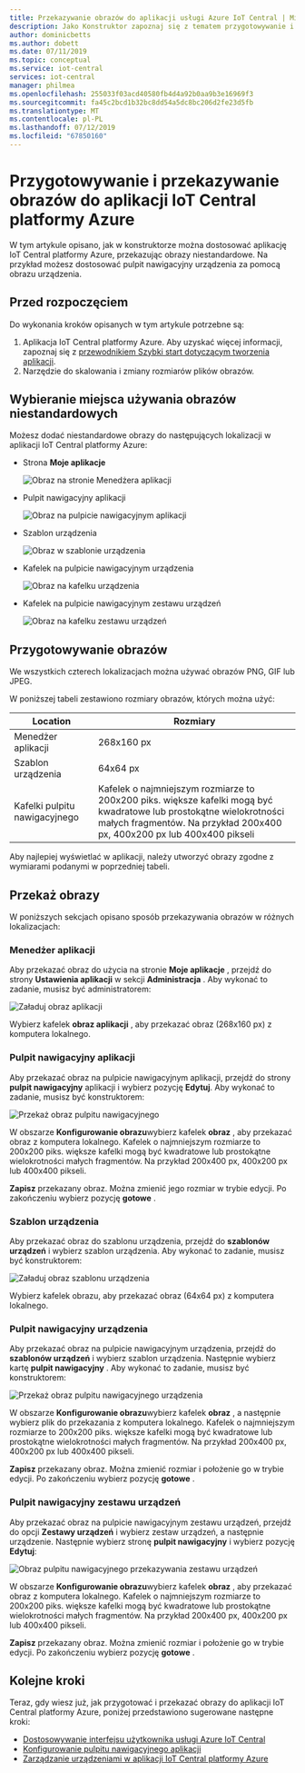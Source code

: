 ```yaml
---
title: Przekazywanie obrazów do aplikacji usługi Azure IoT Central | Microsoft Docs
description: Jako Konstruktor zapoznaj się z tematem przygotowywanie i przekazywanie obrazów do aplikacji IoT Central platformy Azure.
author: dominicbetts
ms.author: dobett
ms.date: 07/11/2019
ms.topic: conceptual
ms.service: iot-central
services: iot-central
manager: philmea
ms.openlocfilehash: 255033f03acd40580fb4d4a92b0aa9b3e16969f3
ms.sourcegitcommit: fa45c2bcd1b32bc8dd54a5dc8bc206d2fe23d5fb
ms.translationtype: MT
ms.contentlocale: pl-PL
ms.lasthandoff: 07/12/2019
ms.locfileid: "67850160"
---
```

# <a name="prepare-and-upload-images-to-your-azure-iot-central-application"></a>Przygotowywanie i przekazywanie obrazów do aplikacji IoT Central platformy Azure

W tym artykule opisano, jak w konstruktorze można dostosować aplikację IoT Central platformy Azure, przekazując obrazy niestandardowe. Na przykład możesz dostosować pulpit nawigacyjny urządzenia za pomocą obrazu urządzenia.

## <a name="before-you-begin"></a>Przed rozpoczęciem

Do wykonania kroków opisanych w tym artykule potrzebne są:

1. Aplikacja IoT Central platformy Azure. Aby uzyskać więcej informacji, zapoznaj się z [przewodnikiem Szybki start dotyczącym tworzenia aplikacji](quick-deploy-iot-central.md).
1. Narzędzie do skalowania i zmiany rozmiarów plików obrazów.

## <a name="choose-where-to-use-custom-images"></a>Wybieranie miejsca używania obrazów niestandardowych

Możesz dodać niestandardowe obrazy do następujących lokalizacji w aplikacji IoT Central platformy Azure:

* Strona **Moje aplikacje**

    ![Obraz na stronie Menedżera aplikacji](media/howto-prepare-images/applicationmanager.png)

* Pulpit nawigacyjny aplikacji

    ![Obraz na pulpicie nawigacyjnym aplikacji](media/howto-prepare-images/homepage.png)

* Szablon urządzenia

    ![Obraz w szablonie urządzenia](media/howto-prepare-images/devicetemplate.png)

* Kafelek na pulpicie nawigacyjnym urządzenia

    ![Obraz na kafelku urządzenia](media/howto-prepare-images/devicetile.png)

* Kafelek na pulpicie nawigacyjnym zestawu urządzeń

    ![Obraz na kafelku zestawu urządzeń](media/howto-prepare-images/devicesettile.png)

## <a name="prepare-the-images"></a>Przygotowywanie obrazów

We wszystkich czterech lokalizacjach można używać obrazów PNG, GIF lub JPEG.

W poniższej tabeli zestawiono rozmiary obrazów, których można użyć:

| Location | Rozmiary |
| -------- | ------ |
| Menedżer aplikacji | 268x160 px |
| Szablon urządzenia | 64x64 px |
| Kafelki pulpitu nawigacyjnego | Kafelek o najmniejszym rozmiarze to 200x200 piks. większe kafelki mogą być kwadratowe lub prostokątne wielokrotności małych fragmentów. Na przykład 200x400 px, 400x200 px lub 400x400 pikseli |

Aby najlepiej wyświetlać w aplikacji, należy utworzyć obrazy zgodne z wymiarami podanymi w poprzedniej tabeli.

## <a name="upload-the-images"></a>Przekaż obrazy

W poniższych sekcjach opisano sposób przekazywania obrazów w różnych lokalizacjach:

### <a name="application-manager"></a>Menedżer aplikacji

Aby przekazać obraz do użycia na stronie **Moje aplikacje** , przejdź do strony **Ustawienia aplikacji** w sekcji **Administracja** . Aby wykonać to zadanie, musisz być administratorem:

![Załaduj obraz aplikacji](media/howto-prepare-images/uploadapplicationmanager.png)

Wybierz kafelek **obraz aplikacji** , aby przekazać obraz (268x160 px) z komputera lokalnego.

### <a name="application-dashboard"></a>Pulpit nawigacyjny aplikacji

Aby przekazać obraz na pulpicie nawigacyjnym aplikacji, przejdź do strony **pulpit nawigacyjny** aplikacji i wybierz pozycję **Edytuj**. Aby wykonać to zadanie, musisz być konstruktorem:

![Przekaż obraz pulpitu nawigacyjnego](media/howto-prepare-images/uploadhomepage.png)

W obszarze **Konfigurowanie obrazu**wybierz kafelek **obraz** , aby przekazać obraz z komputera lokalnego. Kafelek o najmniejszym rozmiarze to 200x200 piks. większe kafelki mogą być kwadratowe lub prostokątne wielokrotności małych fragmentów. Na przykład 200x400 px, 400x200 px lub 400x400 pikseli.

**Zapisz** przekazany obraz. Można zmienić jego rozmiar w trybie edycji. Po zakończeniu wybierz pozycję **gotowe** .

### <a name="device-template"></a>Szablon urządzenia

Aby przekazać obraz do szablonu urządzenia, przejdź do **szablonów urządzeń** i wybierz szablon urządzenia. Aby wykonać to zadanie, musisz być konstruktorem:

![Załaduj obraz szablonu urządzenia](media/howto-prepare-images/uploaddevicetemplate.png)

Wybierz kafelek obrazu, aby przekazać obraz (64x64 px) z komputera lokalnego.

### <a name="device-dashboard"></a>Pulpit nawigacyjny urządzenia

Aby przekazać obraz na pulpicie nawigacyjnym urządzenia, przejdź do **szablonów urządzeń** i wybierz szablon urządzenia. Następnie wybierz kartę **pulpit nawigacyjny** . Aby wykonać to zadanie, musisz być konstruktorem:

![Przekaż obraz pulpitu nawigacyjnego urządzenia](media/howto-prepare-images/uploaddevicedashboard.png)

W obszarze **Konfigurowanie obrazu**wybierz kafelek **obraz** , a następnie wybierz plik do przekazania z komputera lokalnego. Kafelek o najmniejszym rozmiarze to 200x200 piks. większe kafelki mogą być kwadratowe lub prostokątne wielokrotności małych fragmentów. Na przykład 200x400 px, 400x200 px lub 400x400 pikseli.

**Zapisz** przekazany obraz. Można zmienić rozmiar i położenie go w trybie edycji. Po zakończeniu wybierz pozycję **gotowe** .

### <a name="device-set-dashboard"></a>Pulpit nawigacyjny zestawu urządzeń

Aby przekazać obraz na pulpicie nawigacyjnym zestawu urządzeń, przejdź do opcji **Zestawy urządzeń** i wybierz zestaw urządzeń, a następnie urządzenie. Następnie wybierz stronę **pulpit nawigacyjny** i wybierz pozycję **Edytuj**:

![Obraz pulpitu nawigacyjnego przekazywania zestawu urządzeń](media/howto-prepare-images/uploaddevicesetdashboard.png)

W obszarze **Konfigurowanie obrazu**wybierz kafelek **obraz** , aby przekazać obraz z komputera lokalnego. Kafelek o najmniejszym rozmiarze to 200x200 piks. większe kafelki mogą być kwadratowe lub prostokątne wielokrotności małych fragmentów. Na przykład 200x400 px, 400x200 px lub 400x400 pikseli.

**Zapisz** przekazany obraz. Można zmienić rozmiar i położenie go w trybie edycji. Po zakończeniu wybierz pozycję **gotowe** .

## <a name="next-steps"></a>Kolejne kroki

Teraz, gdy wiesz już, jak przygotować i przekazać obrazy do aplikacji IoT Central platformy Azure, poniżej przedstawiono sugerowane następne kroki:

* [Dostosowywanie interfejsu użytkownika usługi Azure IoT Central](./howto-customize-ui.md)
* [Konfigurowanie pulpitu nawigacyjnego aplikacji](./howto-configure-homepage.md)
* [Zarządzanie urządzeniami w aplikacji IoT Central platformy Azure](howto-manage-devices.md)